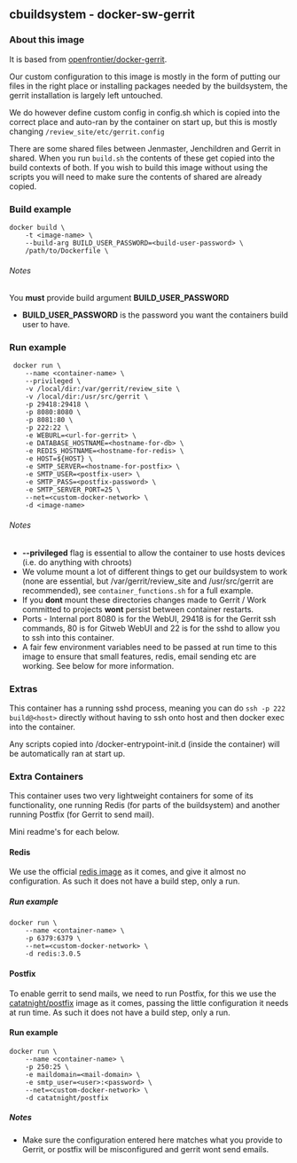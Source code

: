 ## cbuildsystem - docker-sw-gerrit

### About this image

It is based from [openfrontier/docker-gerrit](https://github.com/openfrontier/docker-gerrit).

Our custom configuration to this image is mostly in the form of putting our files in the right place or installing packages needed by the buildsystem, the gerrit installation is largely left untouched.

We do however define custom config in config.sh which is copied into the correct place and auto-ran by the container on start up, but this is mostly changing `/review_site/etc/gerrit.config`

There are some shared files between Jenmaster, Jenchildren and Gerrit in shared. When you run `build.sh` the contents of these get copied into the build contexts of both. If you wish to build this image without using the scripts you will need to make sure the contents of shared are already copied.

### Build example

```
docker build \
    -t <image-name> \
    --build-arg BUILD_USER_PASSWORD=<build-user-password> \
    /path/to/Dockerfile \
```

###### Notes
You **must** provide build argument **BUILD_USER_PASSWORD**
* **BUILD_USER_PASSWORD** is the password you want the containers build user to have.

### Run example
```
 docker run \
    --name <container-name> \
    --privileged \
    -v /local/dir:/var/gerrit/review_site \
    -v /local/dir:/usr/src/gerrit \
    -p 29418:29418 \
    -p 8080:8080 \
	-p 8081:80 \
    -p 222:22 \
    -e WEBURL=<url-for-gerrit> \
    -e DATABASE_HOSTNAME=<hostname-for-db> \
    -e REDIS_HOSTNAME=<hostname-for-redis> \
    -e HOST=${HOST} \
    -e SMTP_SERVER=<hostname-for-postfix> \
    -e SMTP_USER=<postfix-user> \
    -e SMTP_PASS=<postfix-password> \
    -e SMTP_SERVER_PORT=25 \
    --net=<custom-docker-network> \
    -d <image-name>
```
###### Notes
* **--privileged** flag is essential to allow the container to use hosts devices (i.e. do anything with chroots)
* We volume mount a lot of different things to get our buildsystem to work (none are essential, but /var/gerrit/review_site and /usr/src/gerrit are recommended), see `container_functions.sh` for a full example.
* If you **dont** mount these directories changes made to Gerrit / Work committed to projects **wont** persist between container restarts.
* Ports - Internal port 8080 is for the WebUI, 29418 is for the Gerrit ssh commands, 80 is for Gitweb WebUI and 22 is for the sshd to allow you to ssh into this container.
* A fair few environment variables need to be passed at run time to this image to ensure that small features, redis, email sending etc are working. See below for more information.

### Extras
This container has a running sshd process, meaning you can do `ssh -p 222 build@<host>` directly without having to ssh onto host and then docker exec into the container.

Any scripts copied into /docker-entrypoint-init.d (inside the container) will be automatically ran at start up.

### Extra Containers
This container uses two very lightweight containers for some of its functionality, one running Redis (for parts of the buildsystem) and another running Postfix (for Gerrit to send mail).

Mini readme's for each below.

#### Redis
We use the official [redis image](https://hub.docker.com/_/redis/) as it comes, and give it almost no configuration. As such it does not have a build step, only a run.

##### Run example
```
docker run \
    --name <container-name> \
    -p 6379:6379 \
    --net=<custom-docker-network> \
    -d redis:3.0.5
```

#### Postfix
To enable gerrit to send mails, we need to run Postfix, for this we use the [catatnight/postfix](https://hub.docker.com/r/catatnight/postfix/) image as it comes, passing the little configuration it needs at run time. As such it does not have a build step, only a run.

#### Run example
```
docker run \
    --name <container-name> \
    -p 250:25 \
    -e maildomain=<mail-domain> \
    -e smtp_user=<user>:<password> \
    --net=<custom-docker-network> \
    -d catatnight/postfix
```

##### Notes
* Make sure the configuration entered here matches what you provide to Gerrit, or postfix will be misconfigured and gerrit wont send emails.
